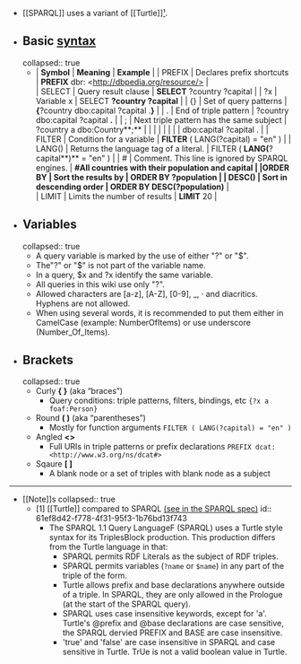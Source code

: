- [[SPARQL]] uses a variant of [[Turtle]][¹](((61ef8d42-f778-4f31-95f3-1b76bd13f743))).
- ## Basic [syntax]([[Syntax]])
  collapsed:: true
	- | **Symbol** | **Meaning**                                      | **Example**                                           |
	  | PREFIX     | Declares prefix shortcuts                        | **PREFIX** dbr: \<http://dbpedia.org/resource/> |      
	  | SELECT     | Query result clause                              | **SELECT** ?country ?capital                          |
	  | ?x         | Variable x                                       | SELECT **?country ?capital**                          |
	  | {}         | Set of query patterns                            | **{**?country dbo:capital ?capital .**}**             |
	  | .          | End of triple pattern                            | ?country dbo:capital ?capital **.**                   |
	  | ;          | Next triple pattern has the same subject         | ?country a dbo:Country**;**                           |
	  |            |                                                  |                                                       |
	  |            |                                                  | dbo:capital ?capital .                                |
	  | FILTER     | Condition for a variable                         | **FILTER** ( LANG(?capital) = \"en\" )                |
	  | LANG()     | Returns the language tag of a literal.           | FILTER ( **LANG(**?capital**)** = \"en\" )            |
	  | \#         | Comment. This line is ignored by SPARQL engines. | **\#**All countries with their population and capital |
	  |ORDER BY   | Sort the results by                              | **ORDER BY** ?population                              |
	  | DESC()     | Sort in descending order                         | ORDER BY **DESC(**?population**)**      |              
	  | LIMIT      | Limits the number of results                     | **LIMIT** 20                                          |
- ## Variables
  collapsed:: true
	- A query variable is marked by the use of either "?" or "$".
	- The"?" or "$" is not part of the variable name.
	- In a query, $x and ?x identify the same variable.
	- All queries in this wiki use only "?".
	- Allowed characters are [a-z], [A-Z], [0-9], _, · and diacritics. Hyphens are not allowed.
	- When using several words, it is recommended to put them either in CamelCase (example: NumberOfItems) or use underscore (Number_Of_Items).
- ## Brackets
  collapsed:: true
	- Curly **{ }** (aka “braces”)
		- Query conditions: triple patterns, filters, bindings, etc
		  `{?x a foaf:Person}`
	- Round **( )** (aka “parentheses”)
		- Mostly for function arguments
		  `FILTER ( LANG(?capital) = "en" )`
	- Angled  **<>**
		- Full URIs in triple patterns or prefix declarations
		  `PREFIX dcat: <http://www.w3.org/ns/dcat#>`
	- Sqaure  **[ ]**
		- A blank node or a set of triples with blank node as a subject
- ---
- [[Note]]s
  collapsed:: true
	- [1] [[Turtle]] compared to SPARQL [(see in the SPARQL spec)](https://www.w3.org/TR/2014/REC-turtle-20140225/#sec-diff-sparql)
	  id:: 61ef8d42-f778-4f31-95f3-1b76bd13f743
		- The SPARQL 1.1 Query LanguageF (SPARQL) uses a Turtle style syntax for its TriplesBlock production. This production differs from the Turtle language in that:
			- SPARQL permits RDF Literals as the subject of RDF triples.
			- SPARQL permits variables (`?name` or `$name`) in any part of the triple of the form.
			- Turtle allows prefix and base declarations anywhere outside of a triple. In SPARQL, they are only allowed in the Prologue (at the start of the SPARQL query).
			- SPARQL uses case insensitive keywords, except for 'a'. Turtle's @prefix and @base declarations are case sensitive, the SPARQL dervied PREFIX and BASE are case insensitive.
			- 'true' and 'false' are case insensitive in SPARQL and case sensitive in Turtle. TrUe is not a valid boolean value in Turtle.